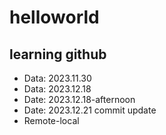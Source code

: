 # helloworld
## learning github
- Data: 2023.11.30
- Data: 2023.12.18
- Date: 2023.12.18-afternoon
- Date: 2023.12.21 commit
update
- Remote-local

